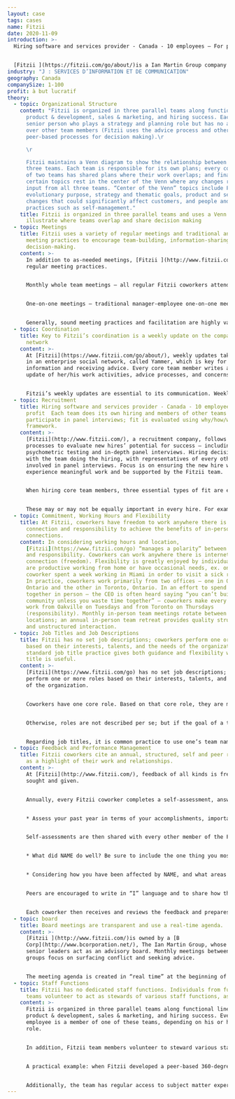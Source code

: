 ```yaml
---
layout: case
tags: cases
name: Fitzii
date: 2020-11-09
introduction: >-
  Hiring software and services provider - Canada - 10 employees – For profit


  [Fitzii ](https://fitzii.com/go/about/)is a Ian Martin Group company (hiring support)
industry: "J : SERVICES D’INFORMATION ET DE COMMUNICATION"
geography: Canada
companySize: 1-100
profit: à but lucratif
theory:
  - topic: Organizational Structure
    content: "Fitzii is organized in three parallel teams along functional lines –
      product & development, sales & marketing, and hiring success. Each has a
      senior person who plays a strategy and planning role but has no authority
      over other team members (Fitzii uses the advice process and other
      peer-based processes for decision making).\r

      \r

      Fitzii maintains a Venn diagram to show the relationship between its
      three teams. Each team is responsible for its own plans; every combination
      of two teams has shared plans where their work overlaps; and finally,
      certain topics rest in the center of the Venn where any changes require
      input from all three teams. “Center of the Venn” topics include Fitzii’s
      evolutionary purpose, strategy and thematic goals, product and service
      changes that could significantly affect customers, and people and culture
      practices such as self-management."
    title: Fitzii is organized in three parallel teams and uses a Venn diagram to
      illustrate where teams overlap and share decision making
  - topic: Meetings
    title: Fitzii uses a variety of regular meetings and traditional and innovative
      meeting practices to encourage team-building, information-sharing, and
      decision-making.
    content: >-
      In addition to as-needed meetings, [Fitzii ](http://www.fitzii.com/)uses
      regular meeting practices.


      Monthly whole team meetings – all regular Fitzii coworkers attend a monthly meeting that alternates between its two offices. For a team who work from two locations and often telework, this ensures one predictable occasion to meet together face-to-face. The agenda regularly includes wholeness activities such as a getting-to-know one coworker activity, as well as financial review to increase the financial awareness of every team member and promote ownership thinking. Other topics are added, to a shared document (no one person controls the agenda), by anyone who wants the whole team’s input on any topic.


      One-on-one meetings – traditional manager-employee one-on-one meetings have been replaced with rotating one-on-one meetings between random pairings of individuals. These meetings, called “Teal Dates”, serve to strengthen bonds, increase understanding of other roles, and provide a predictable first point of contact for the advice process. Each Teal Date pairing lasts three months.


      Generally, sound meeting practices and facilitation are highly valued, ex. De Bono techniques, task-based learning techniques, and the company’s own Doozy of a Question (DOAQ) meeting style are examples.
  - topic: Coordination
    title: Key to Fitzii’s coordination is a weekly update on the company’s social
      network
    content: >-
      At [Fitzii](https://www.fitzii.com/go/about/), weekly updates take place
      in an enterprise social network, called Yammer, which is key for sharing
      information and receiving advice. Every core team member writes a weekly
      update of her/his work activities, advice processes, and concerns.


      Fitzii’s weekly updates are essential to its communication. Weekly updates ensure every team member has regular access to a wide variety of information about the business – everything from financial performance to customer concerns and the personal engagement of the individual – resulting in increased alignment and engagement of Fitzii team members. Fitzii’s ownership and advisory board are also members of the Yammer group, and they occasionally add comments of encouragement or raise difficult questions within the weekly updates or at advisory board meetings.
  - topic: Recruitment
    title: Hiring software and services provider - Canada - 10 employees – For
      profit  Each team does its own hiring and members of other teams
      participate in panel interviews; fit is evaluated using why/how/what
      framework.
    content: >-
      [Fitzii](http://www.fitzii.com/), a recruitment company, follows rigorous
      processes to evaluate new hires’ potential for success – including
      psychometric testing and in-depth panel interviews. Hiring decisions rest
      with the team doing the hiring, with representatives of every other team
      involved in panel interviews. Focus is on ensuring the new hire will
      experience meaningful work and be supported by the Fitzii team.


      When hiring core team members, three essential types of fit are evaluated: • Why – alignment with Fitzii’s evolutionary purpose is evaluated in conversation during preliminary and panel interviews; there is a strong desire to find roles for people with clear purpose alignment • How – an individual’s behavioural traits, evaluated by psychometric testing within the Fitzii software • What – knowledge, skills, abilities related to the main role(s) the new hire will play, evaluated by the relevant functional team


      These may or may not be equally important in every hire. For example, hiring a programmer requires a high level of knowledge, skill, and ability (what) whereas hiring a senior person who will set strategy requires a high level of purpose alignment (why).
  - topic: Commitment, Working Hours and Flexibility
    title: At Fitzii, coworkers have freedom to work anywhere there is internet
      connection and responsibility to achieve the benefits of in-person
      connections.
    content: In considering working hours and location,
      [Fitzii](https://www.fitzii.com/go) “manages a polarity” between freedom
      and responsibility. Coworkers can work anywhere there is internet
      connection (freedom). Flexibility is greatly enjoyed by individuals who
      are productive working from home or have occasional needs, ex. one
      coworker spent a week working in Miami in order to visit a sick relative.
      In practice, coworkers work primarily from two offices – one in Oakville,
      Ontario and the other in Toronto, Ontario. In an effort to spend time
      together in person – the CEO is often heard saying “you can’t build
      community unless you waste time together” – coworkers make every effort to
      work from Oakville on Tuesdays and from Toronto on Thursdays
      (responsibility). Monthly in-person team meetings rotate between the two
      locations; an annual in-person team retreat provides quality structured
      and unstructured interaction.
  - topic: Job Titles and Job Descriptions
    title: Fitzii has no set job descriptions; coworkers perform one or more roles
      based on their interests, talents, and the needs of the organization. A
      standard job title practice gives both guidance and flexibility when a
      title is useful.
    content: >-
      [Fitzii](https://www.fitzii.com/go) has no set job descriptions; coworkers
      perform one or more roles based on their interests, talents, and the needs
      of the organization.


      Coworkers have one core role. Based on that core role, they are members of one of three functional teams – product & development, sales & marketing, and hiring success. Coworkers also have other roles not related to their core role. For convenience, simple lists of these roles exist in the company social network. They are as simple as “Hiring practice - Luz” so that it’s easy to identify the person currently playing a role.


      Otherwise, roles are not described per se; but if the goal of a traditional job description is to make clear what each person should be doing, the equivalent source of guidance is each team’s goals and plans document, which makes clear the current priorities of that team. In that sense, a coworker’s job description is to make progress on Fitzii’s purpose, specifically by achieving the goals and plans her functional team has committed to.


      Regarding job titles, it is common practice to use one’s team name as a title. For example – introducing oneself as “Carla from hiring success” or signing an email: Carla, Hiring Success, Fitzii. At the same time, in situations when it is more practical to use a conventional title, each person has freedom to do so. For example, it might be practical for a member of the sales & marketing team to identify himself as Fitzii’s marketing manager when addressing marketing services vendors. There is either enough peer pressure or good sense to avoid fancier ego-driven titles!
  - topic: Feedback and Performance Management
    title: Fitzii coworkers cite an annual, structured, self and peer review process
      as a highlight of their work and relationships.
    content: >-
      At [Fitzii](http://www.fitzii.com/), feedback of all kinds is frequently
      sought and given.


      Annually, every Fitzii coworker completes a self-assessment, answering these two questions (in an online performance management tool):


      * Assess your past year in terms of your accomplishments, important learning, and even mistakes that led to growth. Then tell us what areas of your performance you'd particularly like to get feedback about.


      Self-assessments are then shared with every other member of the Fitzii team, who review the content before responding with answers to these two questions:


      * What did NAME do well? Be sure to include the one thing you most value about working with NAME.


      * Considering how you have been affected by NAME, and what areas she's interested in hearing about, what is the feedback you would like to give that could best help her grow or improve?


      Peers are encouraged to write in “I” language and to share how they have been inspired, touch, hurt, etc. by the other person’s contributions. Feedback is not presented as objective truth. No numerical ratings or rankings are used.


      Each coworker then receives and reviews the feedback and prepares to attend a whole-team discussion in which every person shares new insights from the feedback process, as well as actions he or she wishes to take in response.
  - topic: board
    title: Board meetings are transparent and use a real-time agenda.
    content: >-
      [Fitzii ](http://www.fitzii.com/)is owned by a [B
      Corp](http://www.bcorporation.net/), The Ian Martin Group, whose CEO and
      senior leaders act as an advisory board. Monthly meetings between the two
      groups focus on surfacing conflict and seeking advice.


      The meeting agenda is created in “real time” at the beginning of every meeting. This reduces bureaucracy and any politicking for topics that may not interest the whole group, or have urgency. Each team head and board member shares four items: what s/he is a) focused on, b) excited about, c) concerned about, and d) tasks that need immediate attention. Urgent topics, and those of broad interest, are discussed, and others deferred. Meeting notes are accessible to all Fitzii team members.
  - topic: Staff Functions
    title: Fitzii has no dedicated staff functions. Individuals from functional
      teams volunteer to act as stewards of various staff functions, as needed.
    content: >-
      Fitzii is organized in three parallel teams along functional lines –
      product & development, sales & marketing, and hiring success. Every Fitzii
      employee is a member of one of these teams, depending on his or her core
      role.


      In addition, Fitzii team members volunteer to steward various staff roles such as finances, purchasing, and human resources. The individual steward accumulates expertise and moves decisions, actions, and projects forward. These allocations are based on individual interest and the team’s overall needs.


      A practical example: when Fitzii developed a peer-based 360-degree feedback process, various team members were interested in contributing. Initially, development of the new feedback process lagged as no one was clearly responsible for moving it forward. When the team noticed this, one coworker from the product & development team took the role of steward of the feedback process. He collected advice and opinions from other interested coworkers, proposed a process based on their advice, and took over practical implementation of the new practice. In that sense, the role is less about authority over a particular staff function and more about serving the team’s practical needs.


      Additionally, the team has regular access to subject matter experts from its parent company, the [Ian Martin Group,](http://ianmartin.com/) as well as external experts, such as legal counsel.
---
```

